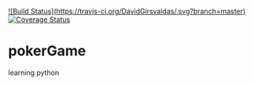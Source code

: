 [![Build Status](https://travis-ci.org/DavidGirsvaldas/<repo name>.svg?branch=master)](https://travis-ci.org/DavidGirsvaldas/pokerGame) [![Coverage Status](https://coveralls.io/repos/github/DavidGirsvaldas/pokerGame/badge.svg?branch=master)](https://coveralls.io/github/DavidGirsvaldas/pokerGame?branch=master)

# pokerGame
learning python

